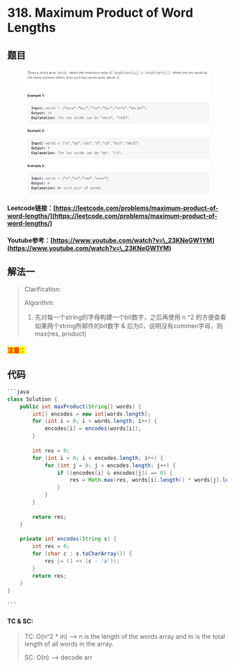 # 318. Maximum Product of Word Lengths

## 题目

<figure><img src="../../.gitbook/assets/image (3).png" alt=""><figcaption></figcaption></figure>

#### Leetcode链接：[https://leetcode.com/problems/maximum-product-of-word-lengths/](https://leetcode.com/problems/maximum-product-of-word-lengths/)

#### Youtube参考：[https://www.youtube.com/watch?v=\_23KNeGW1YM](https://www.youtube.com/watch?v=\_23KNeGW1YM)

## 解法一

> Clarification:&#x20;
>
> Algorithm:&#x20;
>
> 1. 先对每一个string的字母构建一个bit数字，之后再使用 n ^2 的方便查看如果两个string所邮件的bit数字 & 后为0，说明没有commen字母，则max(res, product)

#### <mark style="color:red;">注意：</mark>

## 代码

````java
```java
class Solution {
    public int maxProduct(String[] words) {
        int[] encodes = new int[words.length];
        for (int i = 0; i < words.length; i++) {
            encodes[i] = encodes(words[i]);
        }

        int res = 0;
        for (int i = 0; i < encodes.length; i++) {
            for (int j = 0; j < encodes.length; j++) {
                if ((encodes[i] & encodes[j]) == 0) {
                    res = Math.max(res, words[i].length() * words[j].length());
                }
            }
        }

        return res;
    }

    private int encodes(String s) {
        int res = 0;
        for (char c : s.toCharArray()) {
            res |= (1 << (c - 'a')); 
        }
        return res;
    }
}

```
````

#### TC & SC:&#x20;

> TC: O(n^2 \* m) --> n is the length of the words array and m is the total length of all words in the array.
>
> SC: O(n) --> decode arr
